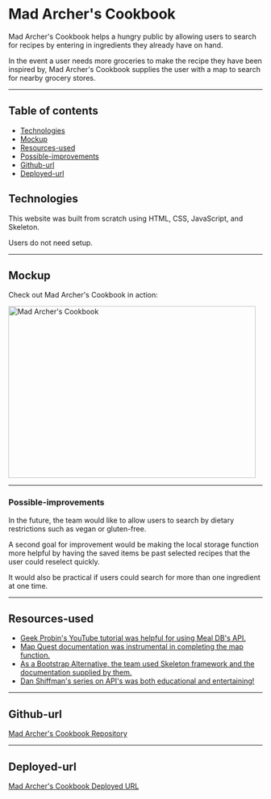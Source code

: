# Mad Archer's Cookbook

Mad Archer's Cookbook helps a hungry public by allowing users to search for recipes by entering in ingredients they already have on hand.

In the event a user needs more groceries to make the recipe they have been inspired by, Mad Archer's Cookbook supplies the user with a map to search for nearby grocery stores.

---

## Table of contents

- [Technologies](#technologies)
- [Mockup](#mockup)
- [Resources-used](#resources-used)
- [Possible-improvements](#possible-improvements)
- [Github-url](#github-url)
- [Deployed-url](#deployed-url)

## Technologies

This website was built from scratch using HTML, CSS, JavaScript, and Skeleton.

Users do not need setup.

---

## Mockup

Check out Mad Archer's Cookbook in action:

 <img src="./assets/images/madArchersCookbook.gif " alt="Mad Archer's Cookbook" width="490" height="340"/>

---

### Possible-improvements

In the future, the team would like to allow users to search by dietary restrictions such as vegan or gluten-free.

A second goal for improvement would be making the local storage function more helpful by having the saved items be past selected recipes that the user could reselect quickly.

It would also be practical if users could search for more than one ingredient at one time.

---

## Resources-used

- <a href="https://www.youtube.com/watch?v=opikz5x_1ak" target="_blank"> Geek Probin's YouTube tutorial was helpful for using Meal DB's API. </a>
- <a href="https://developer.mapquest.com/documentation/place-search-js/v1.0/" target="_blank"> Map Quest documentation was instrumental in completing the map function. </a>
- <a href="http://getskeleton.com/" target="_blank"> As a Bootstrap Alternative, the team used Skeleton framework and the documentation supplied by them. </a>
- <a href="https://www.youtube.com/watch?v=DbcLg8nRWEg&list=PLRqwX-V7Uu6YxDKpFzf_2D84p0cyk4T7X" target="_blank_"> Dan Shiffman's series on API's was both educational and entertaining! </a>

---

## Github-url

<a href="https://github.com/AmyShafer/Mad-Archers-Cookbook" target="_blank">Mad Archer's Cookbook Repository</a>

---

## Deployed-url

<a href="https://amyshafer.github.io/Mad-Archers-Cookbook/" target="_blank">Mad Archer's Cookbook Deployed URL</a>

